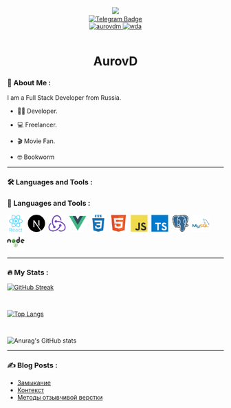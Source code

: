 <div id="header" align="center">
  <img src="https://avatars.githubusercontent.com/u/43451254?v=4" width="100"/>
</div>

<div id="header" align="center">
  <div id="badges">
    <a href="https://t.me/aurovdm">
      <img src="https://img.shields.io/badge/Telegram-teal?logo=Telegram&logoColor=white&style=for-the-badge" alt="Telegram Badge"/>
    </a>
  </div>
</div>

<div id="header" align="center">
  <div id="badges">
    <a href="https://aurovdm.ru/">
      <img src="https://img.shields.io/static/v1?label=&message=aurovdm.ru&color=teal" alt="aurovdm"/>
    </a>
    <a href="https://dzen.ru/aurovdm">
      <img src="https://img.shields.io/static/v1?label=&message=Blog&color=teal" alt="wda"/>
    </a>
  </div>
</div>
<div id="header" align="center">
    <div id="badges">
    <img src="https://komarev.com/ghpvc/?username=AurovD&style=flat-square&color=grey" alt=""/>
    <h1>AurovD</h1>
  </div>
</div>

### :paw_prints: About Me :

I am a Full Stack Developer from Russia.

- :man_technologist: Developer.

- :computer: Freelancer.

- :clapper: Movie Fan.

- :nerd_face: Bookworm

---

### :hammer_and_wrench: Languages and Tools :

### :purple_heart: Languages and Tools :

<div>
  <img src="https://github.com/devicons/devicon/blob/master/icons/react/react-original-wordmark.svg" title="React" alt="React" width="40" height="40"/>&nbsp;
  <img src="https://github.com/devicons/devicon/blob/master/icons/nextjs/nextjs-original.svg" title="NextJS" alt="NextJS" width="40" height="40"/>&nbsp;
  <img src="https://github.com/devicons/devicon/blob/master/icons/redux/redux-original.svg" title="Redux" alt="Redux " width="40" height="40"/>&nbsp;
  <img src="https://github.com/devicons/devicon/blob/master/icons/vuejs/vuejs-original.svg" title="VueJS" alt="VueJS" width="40" height="40"/>&nbsp;
  <img src="https://github.com/devicons/devicon/blob/master/icons/css3/css3-plain-wordmark.svg"  title="CSS3" alt="CSS" width="40" height="40"/>&nbsp;
  <img src="https://github.com/devicons/devicon/blob/master/icons/html5/html5-original.svg" title="HTML5" alt="HTML" width="40" height="40"/>&nbsp;
  <img src="https://github.com/devicons/devicon/blob/master/icons/javascript/javascript-original.svg" title="JavaScript" alt="JavaScript" width="40" height="40"/>&nbsp;
  <img src="https://github.com/devicons/devicon/blob/master/icons/typescript/typescript-original.svg" title="TypeScript" alt="TypeScript" width="40" height="40"/>&nbsp;
  <img src="https://github.com/devicons/devicon/blob/master/icons/postgresql/postgresql-original.svg" title="PostgreSQL" alt="PostgreSQL" width="40" height="40"/>&nbsp;
  <img src="https://github.com/devicons/devicon/blob/master/icons/mysql/mysql-original-wordmark.svg" title="MySQL"  alt="MySQL" width="40" height="40"/>&nbsp;
  <img src="https://github.com/devicons/devicon/blob/master/icons/nodejs/nodejs-original-wordmark.svg" title="NodeJS" alt="NodeJS" width="40" height="40"/>
</div>

---

### :fire: My Stats :

[![GitHub Streak](http://github-readme-streak-stats.herokuapp.com?user=AurovD&theme=gotham&background=000000)](https://git.io/streak-stats)

<br>

[![Top Langs](https://github-readme-stats.vercel.app/api/top-langs/?username=AurovD&layout=compact&theme=gotham)](https://github.com/anuraghazra/github-readme-stats)

<br>

![Anurag's GitHub stats](https://github-readme-stats.vercel.app/api?username=AurovD&show_icons=true&theme=gotham)

---

### :writing_hand: Blog Posts :

- <a href="https://telegra.ph/Zamykanie-09-08">Замыкание</a>
- <a href="https://telegra.ph/Kontekst-10-05">Контекст</a>
- <a href="https://telegra.ph/Metody-adaptivnoj-verstki-03-18">Методы отзывчивой верстки</a>
